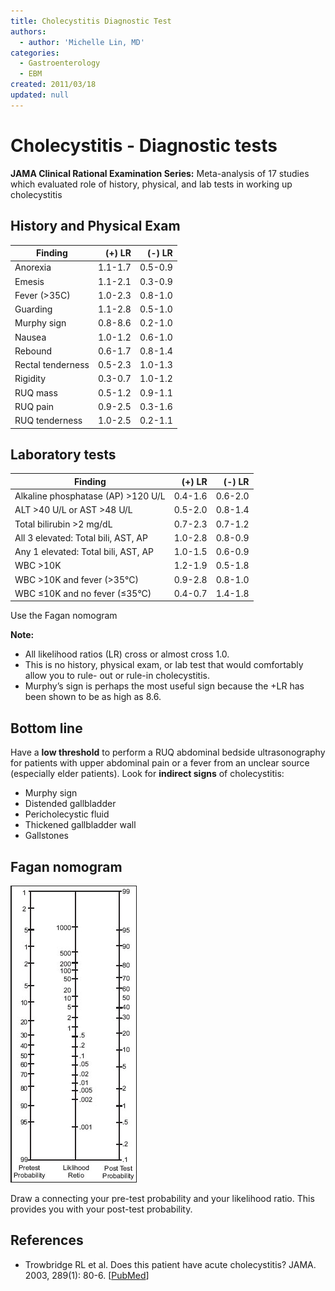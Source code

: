 ```yaml
---
title: Cholecystitis Diagnostic Test
authors:
  - author: 'Michelle Lin, MD'
categories:
  - Gastroenterology
  - EBM
created: 2011/03/18
updated: null
---
```


# Cholecystitis - Diagnostic tests

**JAMA Clinical Rational Examination Series:**
Meta-analysis of 17 studies which evaluated role of history, physical, and lab tests in working up cholecystitis

## History and Physical Exam

| **Finding**          | **(+) LR** | **(-) LR** |
| -------------------- | ---------: | ---------: |
| Anorexia             |    1.1-1.7 |    0.5-0.9 |
| Emesis               |    1.1-2.1 |    0.3-0.9 |
| Fever (&gt;35C)      |    1.0-2.3 |    0.8-1.0 |
| Guarding             |    1.1-2.8 |    0.5-1.0 |
| Murphy sign          |    0.8-8.6 |    0.2-1.0 |
| Nausea               |    1.0-1.2 |    0.6-1.0 |
| Rebound              |    0.6-1.7 |    0.8-1.4 |
| Rectal tenderness    |    0.5-2.3 |    1.0-1.3 |
| Rigidity             |    0.3-0.7 |    1.0-1.2 |
| RUQ mass             |    0.5-1.2 |    0.9-1.1 |
| RUQ pain             |    0.9-2.5 |    0.3-1.6 |
| RUQ tenderness       |    1.0-2.5 |    0.2-1.1 |

## Laboratory tests

| **Finding**                                   | **(+) LR** | **(-) LR** |
| --------------------------------------------- | ---------: | ---------: |
| Alkaline phosphatase (AP) &gt;120 U/L         |    0.4-1.6 |    0.6-2.0 |
| ALT &gt;40 U/L or AST &gt;48 U/L              |    0.5-2.0 |    0.8-1.4 |
| Total bilirubin &gt;2 mg/dL                   |    0.7-2.3 |    0.7-1.2 |
| All 3 elevated: Total bili, AST, AP           |    1.0-2.8 |    0.8-0.9 |
| Any 1 elevated: Total bili, AST, AP           |    1.0-1.5 |    0.6-0.9 |
| WBC &gt;10K                                   |    1.2-1.9 |    0.5-1.8 |
| WBC &gt;10K and fever (&gt;35&deg;C)          |    0.9-2.8 |    0.8-1.0 |
| WBC &le;10K and no fever (&le;35&deg;C)       |    0.4-0.7 |    1.4-1.8 |

Use the Fagan nomogram

**Note:**

- All likelihood ratios (LR) cross or almost cross 1.0.
- This is no history, physical exam, or lab test that would comfortably allow you to rule- out or rule-in cholecystitis.
- Murphy’s sign is perhaps the most useful sign because the +LR has been shown to be as high as 8.6.

## Bottom line

Have a **low threshold** to perform a RUQ abdominal bedside ultrasonography for patients with upper abdominal pain or a fever from an unclear source (especially elder patients). Look for **indirect signs** of cholecystitis:

- Murphy sign
- Distended gallbladder
- Pericholecystic fluid
- Thickened gallbladder wall 
- Gallstones

## Fagan nomogram

![Fagan nomogram](media/cholecystitis-diagnosis_image-1.png)

Draw a connecting your pre-test probability and your likelihood ratio. This provides you with your post-test probability.

## References

- Trowbridge RL et al. Does this patient have acute cholecystitis? JAMA. 2003, 289(1): 80-6. [[PubMed](https://www.ncbi.nlm.nih.gov/pubmed/?term=12503981)]
